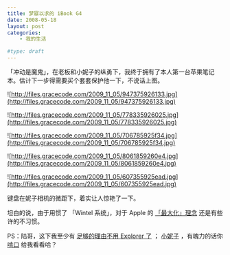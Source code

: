 ```yaml
---
title: 梦寐以求的 iBook G4
date: 2008-05-18
layout: post
categories:
    - 我的生活

#type: draft
---
```


「冲动是魔鬼」，在老板和小妮子的纵勇下，我终于拥有了本人第一台苹果笔记本。估计下一步得需要买个套套保护他一下，不说话上图。

![http://files.gracecode.com/2009_11_05/947375926133.jpg](http://files.gracecode.com/2009_11_05/947375926133.jpg)

![http://files.gracecode.com/2009_11_05/778335926025.jpg](http://files.gracecode.com/2009_11_05/778335926025.jpg)

![http://files.gracecode.com/2009_11_05/706785925f34.jpg](http://files.gracecode.com/2009_11_05/706785925f34.jpg)

![http://files.gracecode.com/2009_11_05/8061859260e4.jpg](http://files.gracecode.com/2009_11_05/8061859260e4.jpg)

![http://files.gracecode.com/2009_11_05/607355925ead.jpg](http://files.gracecode.com/2009_11_05/607355925ead.jpg)

键盘在妮子相机的微距下，着实让人惊艳了一下。

坦白的说，由于用惯了 「Wintel 系统」，对于 Apple 的 [「最大化」理念](http://blog.cfan.com.cn/html/55/14955-260401.html) 还是有些许的不习惯。

PS：陆哥，这下我至少有 [足够的理由不用 Explorer 了]({{site.urls}}/posts/972/) ； [小妮子](http://www.yiyitoo.com) ，有魄力的话你 [啃口]({{site.urls}}/posts/919/) 给我看看哈？
